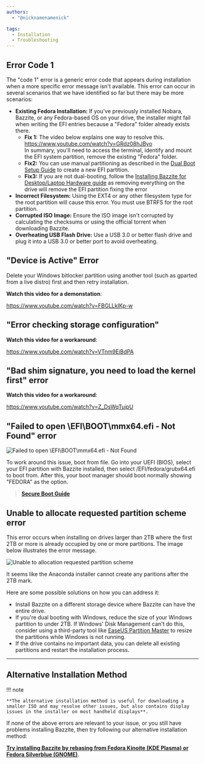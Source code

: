 ```yaml
---
authors:
  - "@nicknamenamenick"

tags:
  - Installation
  - Troubleshooting
---
```


<!-- ANCHOR: METADATA -->
<!--{"url_discourse": "https://universal-blue.discourse.group/docs?topic=2495", "fetched_at": "2024-09-03 16:43:22.238775+00:00"}-->
<!-- ANCHOR_END: METADATA -->

## Error Code 1

The "code 1" error is a generic error code that appears during installation when a more specific error message isn't available. This error can occur in several scenarios that we have identified so far but there may be more scenarios:

- **Existing Fedora Installation:** If you've previously installed Nobara, Bazzite, or any Fedora-based OS on your drive, the installer might fail when writing the EFI entries because a "Fedora" folder already exists there.
  - **Fix 1:** The video below explains one way to resolve this. <br> https://www.youtube.com/watch?v=GRdz08hJByo <br> In summary, you'll need to access the terminal, identify and mount the EFI system partition, remove the existing "Fedora" folder. 
  - **Fix2:** You can use manual partitioning as described in the [Dual Boot Setup Guide](./dual_boot_setup_guide.md#manual-partitioning-to-the-same-drive-for-dual-boot-setups) to create a new EFI partition. 
  - **Fix3:** If you are not dual-booting, follow the [Installing Bazzite for Desktop/Laptop Hardware guide](./Installing_Bazzite_for_Desktop_or_Laptop_Hardware.md) as removing everything on the drive will remove the EFI partition fixing the error
- **Incorrect Filesystem:** Using the EXT4 or any other filesystem type for the root partition will cause this error. You must use BTRFS for the root partition.
- **Corrupted ISO Image:** Ensure the ISO image isn't corrupted by calculating the checksums or using the official torrent when downloading Bazzite.
- **Overheating USB Flash Drive:** Use a USB 3.0 or better flash drive and plug it into a USB 3.0 or better port to avoid overheating.

## "Device is Active" Error

Delete your Windows bitlocker partition using another tool (such as gparted from a live distro) first and then retry installation.

**Watch this video for a demonstation**:

https://www.youtube.com/watch?v=FBGLLkIKp-w

## "Error checking storage configuration"

**Watch this video for a workaround**:

https://www.youtube.com/watch?v=VTnm9EiBdPA

## "Bad shim signature, you need to load the kernel first" error

**Watch this video for a workaround**:

https://www.youtube.com/watch?v=Z_DsWqTuipU

## "Failed to open \EFI\BOOT\mmx64.efi - Not Found" error

![Failed to open \EFI\BOOT\mmx64.efi - Not Found](../../img/efi-boot-fail.png)

To work around this issue, boot from file. Go into your UEFI (BIOS), select your EFI partition with Bazzite installed, then select /EFI/fedora/grubx64.efi to boot from.
After this, your boot manager should boot normally showing "FEDORA" as the option.

>[**Secure Boot Guide**](/General/Installation_Guide/secure_boot.md)

## Unable to allocate requested partition scheme error

This error occurs when installing on drives larger than 2TB where the first 2TB or more is already occupied by one or more partitions. The image below illustrates the error message.

![Unable to allocation requested partition scheme](../../img/unable-to-allocation-requested-partition-scheme.png)

It seems like the Anaconda installer cannot create any paritions after the 2TB mark.

Here are some possible solutions on how you can address it:

- Install Bazzite on a different storage device where Bazzite can have the entire drive.
- If you're dual booting with Windows, reduce the size of your Windows partition to under 2TB. If Windows' Disk Management can't do this, consider using a third-party tool like [EaseUS Partition Master](https://www.easeus.com/partition-master/) to resize the partitions while Windows is not running.
- If the drive contains no important data, you can delete all existing partitions and restart the installation process.

<hr>

## Alternative Installation Method

!!! note

    **The alternative installation method is useful for downloading a smaller ISO and may resolve other issues, but also contains display issues in the installer on most handheld displays**.

If none of the above errors are relevant to your issue, or you still have problems installing Bazzite, then try following our alternative installation method:

[**Try installing Bazzite by rebasing from Fedora Kinoite (KDE Plasma) or Fedora Silverblue (GNOME)**](/General/Installation_Guide/alternate-install-guide.md).
